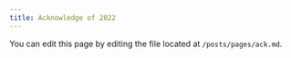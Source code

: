 ```yaml
---
title: Acknowledge of 2022
---
```

You can edit this page by editing the file located at ```/posts/pages/ack.md```. 
